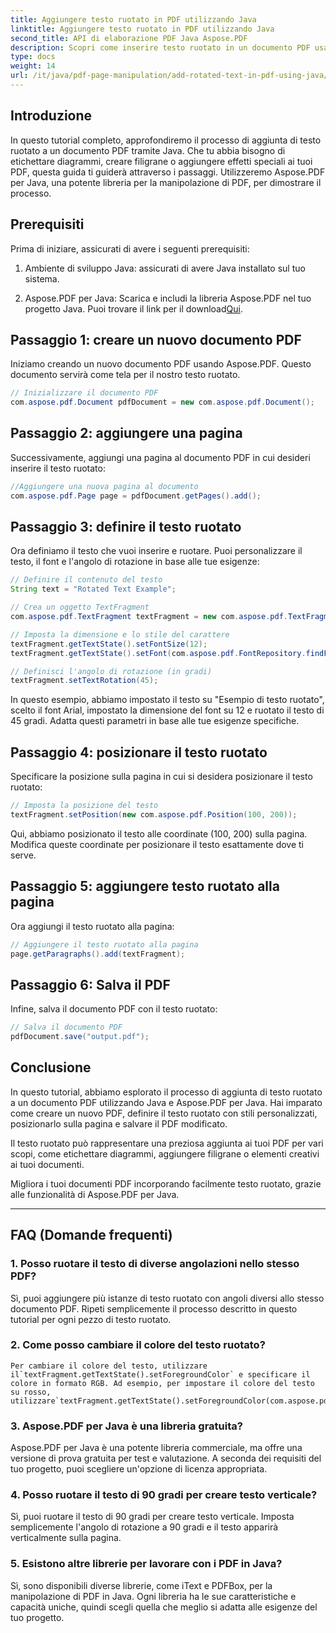 ```yaml
---
title: Aggiungere testo ruotato in PDF utilizzando Java
linktitle: Aggiungere testo ruotato in PDF utilizzando Java
second_title: API di elaborazione PDF Java Aspose.PDF
description: Scopri come inserire testo ruotato in un documento PDF usando Java. Segui questa guida dettagliata passo dopo passo con esempi di codice per migliorare i tuoi PDF con testo ruotato.
type: docs
weight: 14
url: /it/java/pdf-page-manipulation/add-rotated-text-in-pdf-using-java/
---
```


## Introduzione

In questo tutorial completo, approfondiremo il processo di aggiunta di testo ruotato a un documento PDF tramite Java. Che tu abbia bisogno di etichettare diagrammi, creare filigrane o aggiungere effetti speciali ai tuoi PDF, questa guida ti guiderà attraverso i passaggi. Utilizzeremo Aspose.PDF per Java, una potente libreria per la manipolazione di PDF, per dimostrare il processo.

## Prerequisiti

Prima di iniziare, assicurati di avere i seguenti prerequisiti:

1. Ambiente di sviluppo Java: assicurati di avere Java installato sul tuo sistema.

2.  Aspose.PDF per Java: Scarica e includi la libreria Aspose.PDF nel tuo progetto Java. Puoi trovare il link per il download[Qui](https://releases.aspose.com/pdf/java/).

## Passaggio 1: creare un nuovo documento PDF

Iniziamo creando un nuovo documento PDF usando Aspose.PDF. Questo documento servirà come tela per il nostro testo ruotato.

```java
// Inizializzare il documento PDF
com.aspose.pdf.Document pdfDocument = new com.aspose.pdf.Document();
```

## Passaggio 2: aggiungere una pagina

Successivamente, aggiungi una pagina al documento PDF in cui desideri inserire il testo ruotato:

```java
//Aggiungere una nuova pagina al documento
com.aspose.pdf.Page page = pdfDocument.getPages().add();
```

## Passaggio 3: definire il testo ruotato

Ora definiamo il testo che vuoi inserire e ruotare. Puoi personalizzare il testo, il font e l'angolo di rotazione in base alle tue esigenze:

```java
// Definire il contenuto del testo
String text = "Rotated Text Example";

// Crea un oggetto TextFragment
com.aspose.pdf.TextFragment textFragment = new com.aspose.pdf.TextFragment(text);

// Imposta la dimensione e lo stile del carattere
textFragment.getTextState().setFontSize(12);
textFragment.getTextState().setFont(com.aspose.pdf.FontRepository.findFont("Arial"));

// Definisci l'angolo di rotazione (in gradi)
textFragment.setTextRotation(45);
```

In questo esempio, abbiamo impostato il testo su "Esempio di testo ruotato", scelto il font Arial, impostato la dimensione del font su 12 e ruotato il testo di 45 gradi. Adatta questi parametri in base alle tue esigenze specifiche.

## Passaggio 4: posizionare il testo ruotato

Specificare la posizione sulla pagina in cui si desidera posizionare il testo ruotato:

```java
// Imposta la posizione del testo
textFragment.setPosition(new com.aspose.pdf.Position(100, 200));
```

Qui, abbiamo posizionato il testo alle coordinate (100, 200) sulla pagina. Modifica queste coordinate per posizionare il testo esattamente dove ti serve.

## Passaggio 5: aggiungere testo ruotato alla pagina

Ora aggiungi il testo ruotato alla pagina:

```java
// Aggiungere il testo ruotato alla pagina
page.getParagraphs().add(textFragment);
```

## Passaggio 6: Salva il PDF

Infine, salva il documento PDF con il testo ruotato:

```java
// Salva il documento PDF
pdfDocument.save("output.pdf");
```

## Conclusione

In questo tutorial, abbiamo esplorato il processo di aggiunta di testo ruotato a un documento PDF utilizzando Java e Aspose.PDF per Java. Hai imparato come creare un nuovo PDF, definire il testo ruotato con stili personalizzati, posizionarlo sulla pagina e salvare il PDF modificato.

Il testo ruotato può rappresentare una preziosa aggiunta ai tuoi PDF per vari scopi, come etichettare diagrammi, aggiungere filigrane o elementi creativi ai tuoi documenti.

Migliora i tuoi documenti PDF incorporando facilmente testo ruotato, grazie alle funzionalità di Aspose.PDF per Java.

---

## FAQ (Domande frequenti)

### 1. Posso ruotare il testo di diverse angolazioni nello stesso PDF?
   Sì, puoi aggiungere più istanze di testo ruotato con angoli diversi allo stesso documento PDF. Ripeti semplicemente il processo descritto in questo tutorial per ogni pezzo di testo ruotato.

### 2. Come posso cambiare il colore del testo ruotato?
    Per cambiare il colore del testo, utilizzare il`textFragment.getTextState().setForegroundColor` e specificare il colore in formato RGB. Ad esempio, per impostare il colore del testo su rosso, utilizzare`textFragment.getTextState().setForegroundColor(com.aspose.pdf.Color.getRed());`.

### 3. Aspose.PDF per Java è una libreria gratuita?
   Aspose.PDF per Java è una potente libreria commerciale, ma offre una versione di prova gratuita per test e valutazione. A seconda dei requisiti del tuo progetto, puoi scegliere un'opzione di licenza appropriata.

### 4. Posso ruotare il testo di 90 gradi per creare testo verticale?
   Sì, puoi ruotare il testo di 90 gradi per creare testo verticale. Imposta semplicemente l'angolo di rotazione a 90 gradi e il testo apparirà verticalmente sulla pagina.

### 5. Esistono altre librerie per lavorare con i PDF in Java?
   Sì, sono disponibili diverse librerie, come iText e PDFBox, per la manipolazione di PDF in Java. Ogni libreria ha le sue caratteristiche e capacità uniche, quindi scegli quella che meglio si adatta alle esigenze del tuo progetto.